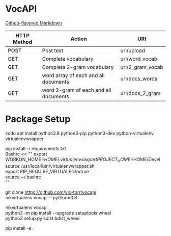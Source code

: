# VocAPI
[Github-flavored Markdown](https://guides.github.com/features/mastering-markdown/)


| HTTP Method  | Action  |  URI | 
|---|---|---|
|POST | Post text                               | url/upload        |
|GET   | Complete vocabulary                    | url/word_vocab    |
|GET   | Complete 2-gram vocabulary             | url/2_gram_vocab  |
|GET   | word array of each and all documents   | url/docs_words    |
|GET   | word 2-gram of each and all documents  | url/docs_2_gram   |




Package Setup
==============



sudo apt install python3.8 python3-pip python3-dev python-virtualenv   virtualenvwrapper  

pip install -r requirements.txt  
Bashrc << ""
export WORKON_HOME=$HOME/.virtualenvs  
export PROJECT_HOME=$HOME/Devel  
source /usr/local/bin/virtualenvwrapper.sh  
export PIP_REQUIRE_VIRTUALENV=true  
source ~/.bashrc  
""

git clone https://github.com/vic-torr/vocapi  
mkvirtualenv vocapi --python=3.8  

mkvirtualenv vocapi  
python3 -m pip install --upgrade setuptools wheel  
python3 setup.py sdist bdist_wheel  

pip install -e .  
